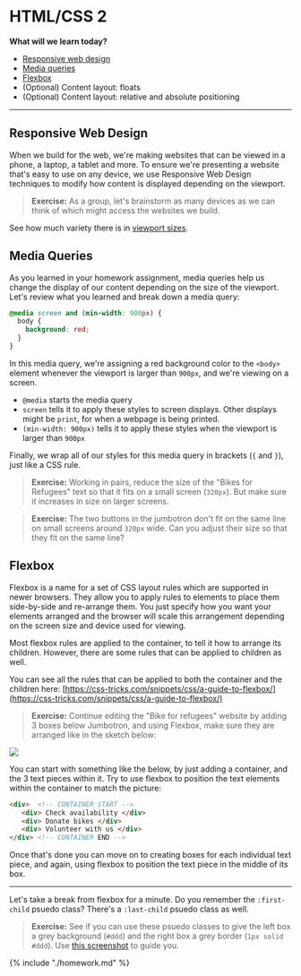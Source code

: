 # HTML/CSS 2

**What will we learn today?**

* [Responsive web design](#responsive-web-design)
* [Media queries](#media-queries)
* [Flexbox](#flexbox)
* (Optional) Content layout: floats
* (Optional) Content layout: relative and absolute positioning

---

## Responsive Web Design

When we build for the web, we're making websites that can be viewed in a phone, a laptop, a tablet and more. To ensure we're presenting a website that's easy to use on any device, we use Responsive Web Design techniques to modify how content is displayed depending on the viewport.

> **Exercise:** As a group, let's brainstorm as many devices as we can think of which might access the websites we build.

See how much variety there is in [viewport sizes](https://decadecity.net/blog/2014/08/19/a-device-agnostic-approach-to-inlining-css).

## Media Queries

As you learned in your homework assignment, media queries help us change the display of our content depending on the size of the viewport. Let's review what you learned and break down a media query:

```css
@media screen and (min-width: 900px) {
  body {
    background: red;
  }
}
```

In this media query, we're assigning a red background color to the `<body>` element whenever the viewport is larger than `900px`, and we're viewing on a screen.

* `@media` starts the media query
* `screen` tells it to apply these styles to screen displays. Other displays
  might be `print`, for when a webpage is being printed.
* `(min-width: 900px)` tells it to apply these styles when the viewport is
  larger than `900px`

Finally, we wrap all of our styles for this media query in brackets (`{` and `}`), just like a CSS rule.

> **Exercise:** Working in pairs, reduce the size of the "Bikes for Refugees" text so that it fits on a small screen (`320px`). But make sure it increases in size on larger screens.

> **Exercise:** The two buttons in the jumbotron don't fit on the same line on small screens around `320px` wide. Can you adjust their size so that they fit on the same line?

## Flexbox

Flexbox is a name for a set of CSS layout rules which are supported in newer browsers. They allow you to apply rules to elements to place them side-by-side and re-arrange them. You just specify how you want your elements arranged and the browser will scale this arrangement depending on the screen size and device used for viewing.

Most flexbox rules are applied to the container, to tell it how to arrange its children. However, there are some rules that can be applied to children as well.

You can see all the rules that can be applied to both the container and the children here:
[https://css-tricks.com/snippets/css/a-guide-to-flexbox/](https://css-tricks.com/snippets/css/a-guide-to-flexbox/)

> **Exercise:** Continue editing the "Bike for refugees" website by adding 3 boxes below Jumbotron, and using Flexbox, make sure they are arranged like in the sketch below:
<img src="assets/flexbox_practice.png">

You can start with something like the below, by just adding a container, and the 3 text pieces within it. Try to use flexbox to position the text elements within the container to match the picture:

```html
<div>  <!-- CONTAINER START -->
   <div> Check availability </div>
   <div> Donate bikes </div>
   <div> Volunteer with us </div>
</div> <!-- CONTAINER END -->
```

Once that's done you can move on to creating boxes for each individual text piece, and again, using flexbox to position the text piece in the middle of its box.

---

Let's take a break from flexbox for a minute. Do you remember the `:first-child` psuedo class? There's a `:last-child` psuedo class as well.

> **Exercise:** See if you can use these psuedo classes to give the left box a grey background (`#ddd`) and the right box a grey border (`1px solid #ddd`). Use [this screenshot](assets/screenshot-complete.png) to guide you.

{% include "./homework.md" %}
